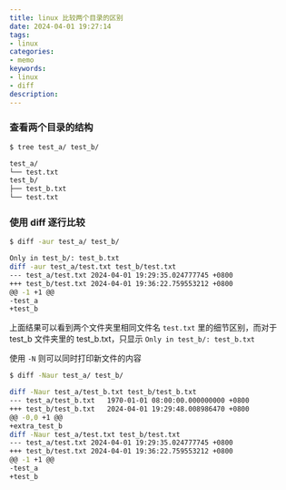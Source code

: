 ```yaml
---
title: linux 比较两个目录的区别
date: 2024-04-01 19:27:14
tags:
- linux
categories:
- memo
keywords:
- linux
- diff
description:
---
```


### 查看两个目录的结构

```bash
$ tree test_a/ test_b/
```

```bash
test_a/
└── test.txt
test_b/
├── test_b.txt
└── test.txt
```

### 使用 diff 逐行比较

```bash
$ diff -aur test_a/ test_b/
```

```bash
Only in test_b/: test_b.txt
diff -aur test_a/test.txt test_b/test.txt
--- test_a/test.txt	2024-04-01 19:29:35.024777745 +0800
+++ test_b/test.txt	2024-04-01 19:36:22.759553212 +0800
@@ -1 +1 @@
-test_a
+test_b
```

上面结果可以看到两个文件夹里相同文件名 `test.txt` 里的细节区别，而对于 test_b 文件夹里的 test_b.txt，只显示 `Only in test_b/: test_b.txt`

使用 `-N` 则可以同时打印新文件的内容

```bash
$ diff -Naur test_a/ test_b/
```

```bash
diff -Naur test_a/test_b.txt test_b/test_b.txt
--- test_a/test_b.txt	1970-01-01 08:00:00.000000000 +0800
+++ test_b/test_b.txt	2024-04-01 19:29:48.008986470 +0800
@@ -0,0 +1 @@
+extra_test_b
diff -Naur test_a/test.txt test_b/test.txt
--- test_a/test.txt	2024-04-01 19:29:35.024777745 +0800
+++ test_b/test.txt	2024-04-01 19:36:22.759553212 +0800
@@ -1 +1 @@
-test_a
+test_b
```
